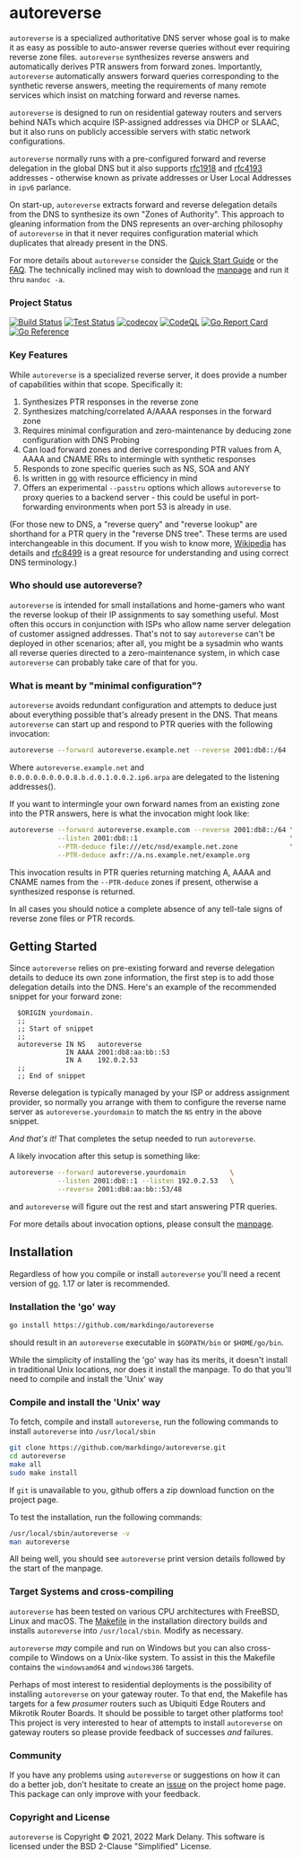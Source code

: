 # autoreverse

`autoreverse` is a specialized authoritative DNS server whose goal is to make it as easy
as possible to auto-answer reverse queries without ever requiring reverse zone files.
`autoreverse` synthesizes reverse answers and automatically derives PTR answers from
forward zones.  Importantly, `autoreverse` automatically answers forward queries
corresponding to the synthetic reverse answers, meeting the requirements of many remote
services which insist on matching forward and reverse names.

`autoreverse` is designed to run on residential gateway routers and servers behind NATs
which acquire ISP-assigned addresses via DHCP or SLAAC, but it also runs on publicly
accessible servers with static network configurations.

`autoreverse` normally runs with a pre-configured forward and reverse delegation in the
global DNS but it also supports [rfc1918](https://datatracker.ietf.org/doc/html/rfc1918)
and [rfc4193](https://datatracker.ietf.org/doc/html/rfc4193) addresses - otherwise known
as private addresses or User Local Addresses in `ipv6` parlance.
     
On start-up, `autoreverse` extracts forward and reverse delegation details from the DNS to
synthesize its own "Zones of Authority". This approach to gleaning information from the
DNS represents an over-arching philosophy of `autoreverse` in that it never requires
configuration material which duplicates that already present in the DNS.

For more details about `autoreverse` consider the [Quick Start Guide](QUICKSTART.md) or
the [FAQ](FAQ.md). The technically inclined may wish to download the
[manpage](autoreverse.8) and run it thru `mandoc -a`.

### Project Status

[![Build Status](https://github.com/markdingo/autoreverse/actions/workflows/build.yml/badge.svg)](https://github.com/markdingo/autoreverse/actions/workflows/build.yml)
[![Test Status](https://github.com/markdingo/autoreverse/actions/workflows/test.yml/badge.svg)](https://github.com/markdingo/autoreverse/actions/workflows/test.yml)
[![codecov](https://codecov.io/gh/markdingo/autoreverse/branch/main/graph/badge.svg?token=211OVOI2AV)](https://codecov.io/gh/markdingo/autoreverse)
[![CodeQL](https://github.com/markdingo/autoreverse/actions/workflows/codeql-analysis.yml/badge.svg)](https://github.com/markdingo/autoreverse/actions/workflows/codeql-analysis.yml)
[![Go Report Card](https://goreportcard.com/badge/github.com/markdingo/autoreverse)](https://goreportcard.com/report/github.com/markdingo/autoreverse)
[![Go Reference](https://pkg.go.dev/badge/github.com/markdingo/autoreverse.svg)](https://pkg.go.dev/github.com/markdingo/autoreverse)

### Key Features

While `autoreverse` is a specialized reverse server, it does provide a number of
capabilities within that scope. Specifically it:


1. Synthesizes PTR responses in the reverse zone
1. Synthesizes matching/correlated A/AAAA responses in the forward zone
1. Requires minimal configuration and zero-maintenance by deducing zone configuration with DNS Probing
2. Can load forward zones and derive corresponding PTR values from A, AAAA and CNAME RRs to intermingle with synthetic responses
4. Responds to zone specific queries such as NS, SOA and ANY
5. Is written in [go](https://golang.org) with resource efficiency in mind
6. Offers an experimental `--passtru` options which allows `autoreverse` to proxy queries to
a backend server - this could be useful in port-forwarding environments when port 53 is
already in use.


(For those new to DNS, a "reverse query" and "reverse lookup" are shorthand for a PTR
query in the "reverse DNS tree". These terms are used interchangeable in this document. If
you wish to know more, [Wikipedia](https://en.wikipedia.org/wiki/Reverse_DNS_lookup) has
details and [rfc8499](https://www.rfc-editor.org/rfc/rfc8499.html) is a great resource for
understanding and using correct DNS terminology.)

### Who should use autoreverse?

`autoreverse` is intended for small installations and home-gamers who want the reverse
lookup of their IP assignments to say something useful. Most often this occurs in
conjunction with ISPs who allow name server delegation of customer assigned
addresses. That's not to say `autoreverse` can't be deployed in other scenarios; after
all, you might be a sysadmin who wants all reverse queries directed to a zero-maintenance
system, in which case `autoreverse` can probably take care of that for you.


### What is meant by "minimal configuration"?

`autoreverse` avoids redundant configuration and attempts to deduce just about everything
possible that's already present in the DNS. That means `autoreverse` can start up and
respond to PTR queries with the following invocation:

```sh
autoreverse --forward autoreverse.example.net --reverse 2001:db8::/64
```

Where `autoreverse.example.net` and `0.0.0.0.0.0.0.0.8.b.d.0.1.0.0.2.ip6.arpa`
are delegated to the listening addresses().


If you want to intermingle your own forward names from an existing zone into the PTR
answers, here is what the invocation might look like:

```sh
autoreverse --forward autoreverse.example.com --reverse 2001:db8::/64 \
            --listen 2001:db8::1                                      \
            --PTR-deduce file:///etc/nsd/example.net.zone             \
            --PTR-deduce axfr://a.ns.example.net/example.org
```

This invocation results in PTR queries returning matching A, AAAA and CNAME names from the
`--PTR-deduce` zones if present, otherwise a synthesized response is returned.

In all cases you should notice a complete absence of any tell-tale signs of reverse zone
files or PTR records.

## Getting Started

Since `autoreverse` relies on pre-existing forward and reverse delegation details to
deduce its own zone information, the first step is to add those delegation details into
the DNS. Here's an example of the recommended snippet for your forward zone:

```
  $ORIGIN yourdomain.
  ;;
  ;; Start of snippet
  ;;
  autoreverse IN NS   autoreverse
              IN AAAA 2001:db8:aa:bb::53
              IN A    192.0.2.53
  ;;
  ;; End of snippet
```

Reverse delegation is typically managed by your ISP or address assignment provider,
so normally you arrange with them to configure the reverse name server as
`autoreverse.yourdomain` to match the `NS` entry in the above snippet.

*And that's it!* That completes the setup needed to run `autoreverse`.

A likely invocation after this setup is something like:

```sh
autoreverse --forward autoreverse.yourdomain           \
            --listen 2001:db8::1 --listen 192.0.2.53   \
            --reverse 2001:db8:aa:bb::53/48
```

and `autoreverse` will figure out the rest and start answering PTR queries.

For more details about invocation options, please consult the [manpage](./MANPAGE.txt).


## Installation

Regardless of how you compile or install `autoreverse` you'll need a recent version of
[go](https://golang.org). 1.17 or later is recommended.

### Installation the 'go' way

```sh
go install https://github.com/markdingo/autoreverse
```

should result in an `autoreverse` executable in `$GOPATH/bin` or `$HOME/go/bin`.

While the simplicity of installing the 'go' way has its merits, it
doesn't install in traditional Unix locations, nor does it install the
manpage. To do that you'll need to compile and install the 'Unix' way

### Compile and install the 'Unix' way

To fetch, compile and install `autoreverse`, run the following commands to install
`autoreverse` into `/usr/local/sbin`

```sh
git clone https://github.com/markdingo/autoreverse.git
cd autoreverse
make all
sudo make install
```

If `git` is unavailable to you, github offers a zip download function on the project page.

To test the installation, run the following commands:

```sh
/usr/local/sbin/autoreverse -v
man autoreverse
```

All being well, you should see `autoreverse` print version details followed by the start
of the manpage.

### Target Systems and cross-compiling

`autoreverse` has been tested on various CPU architectures with FreeBSD, Linux and
macOS. The [Makefile](./Makefile) in the installation directory builds and installs
`autoreverse` into `/usr/local/sbin`. Modify as necessary.

`autoreverse` *may* compile and run on Windows but you can also cross-compile to Windows
on a Unix-like system. To assist in this the Makefile contains the `windowsamd64` and
`windows386` targets.

Perhaps of most interest to residential deployments is the possibility of installing
`autoreverse` on your gateway router. To that end, the Makefile has targets for a
few *prosumer* routers such as Ubiquiti Edge Routers and Mikrotik Router Boards. It should
be possible to target other platforms too! This project is very interested to hear of
attempts to install `autoreverse` on gateway routers so please provide feedback of
successes *and* failures.

### Community

If you have any problems using `autoreverse` or suggestions on how it can do a better job,
don't hesitate to create an [issue](https://github.com/markdingo/autoreverse/issues) on
the project home page. This package can only improve with your feedback.

### Copyright and License

`autoreverse` is Copyright :copyright: 2021, 2022 Mark Delany. This software is licensed under
the BSD 2-Clause "Simplified" License.
